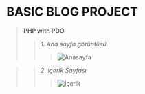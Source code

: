 # BASIC BLOG PROJECT
> **PHP with PDO** <br>
>>*1. Ana sayfa görüntüsü* <br>
>>> ![Anasayfa](pr/anasayfa.png) <br>

>>*2. İçerik Sayfası* <br>
>>> ![İçerik](pr/text.png) <br>